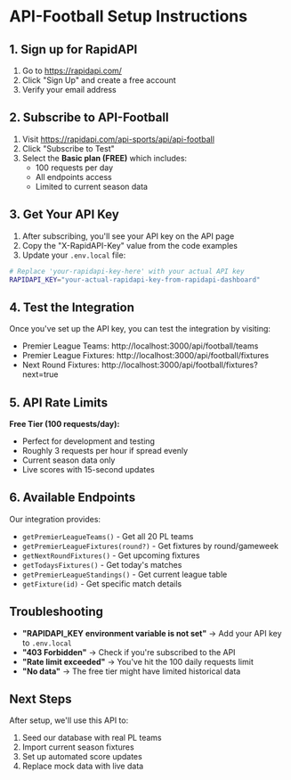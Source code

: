 # API-Football Setup Instructions

## 1. Sign up for RapidAPI

1. Go to https://rapidapi.com/
2. Click "Sign Up" and create a free account
3. Verify your email address

## 2. Subscribe to API-Football

1. Visit https://rapidapi.com/api-sports/api/api-football
2. Click "Subscribe to Test" 
3. Select the **Basic plan (FREE)** which includes:
   - 100 requests per day
   - All endpoints access
   - Limited to current season data

## 3. Get Your API Key

1. After subscribing, you'll see your API key on the API page
2. Copy the "X-RapidAPI-Key" value from the code examples
3. Update your `.env.local` file:

```bash
# Replace 'your-rapidapi-key-here' with your actual API key
RAPIDAPI_KEY="your-actual-rapidapi-key-from-rapidapi-dashboard"
```

## 4. Test the Integration

Once you've set up the API key, you can test the integration by visiting:

- Premier League Teams: http://localhost:3000/api/football/teams
- Premier League Fixtures: http://localhost:3000/api/football/fixtures
- Next Round Fixtures: http://localhost:3000/api/football/fixtures?next=true

## 5. API Rate Limits

**Free Tier (100 requests/day):**
- Perfect for development and testing
- Roughly 3 requests per hour if spread evenly
- Current season data only
- Live scores with 15-second updates

## 6. Available Endpoints

Our integration provides:
- `getPremierLeagueTeams()` - Get all 20 PL teams
- `getPremierLeagueFixtures(round?)` - Get fixtures by round/gameweek  
- `getNextRoundFixtures()` - Get upcoming fixtures
- `getTodaysFixtures()` - Get today's matches
- `getPremierLeagueStandings()` - Get current league table
- `getFixture(id)` - Get specific match details

## Troubleshooting

- **"RAPIDAPI_KEY environment variable is not set"** → Add your API key to `.env.local`
- **"403 Forbidden"** → Check if you're subscribed to the API
- **"Rate limit exceeded"** → You've hit the 100 daily requests limit
- **"No data"** → The free tier might have limited historical data

## Next Steps

After setup, we'll use this API to:
1. Seed our database with real PL teams
2. Import current season fixtures  
3. Set up automated score updates
4. Replace mock data with live data